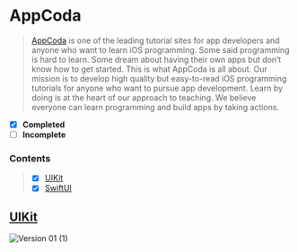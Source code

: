 # AppCoda
  >[AppCoda](https://www.appcoda.com/) is one of the leading tutorial sites for app developers and anyone who want to learn iOS programming. Some said programming is hard to learn. Some dream about having their own apps but don’t know how to get started. This is what AppCoda is all about. Our mission is to develop high quality but easy-to-read iOS programming tutorials for anyone who want to pursue app development. Learn by doing is at the heart of our approach to teaching. We believe everyone can learn programming and build apps by taking actions.

 - [x] **Completed**
 - [ ] **Incomplete**

### Contents  
>- [x] [UIKit](#1)
>- [x] [SwiftUI](#2) 


<a name="1"></a>
## [UIKit](https://github.com/mrgsdev/AppCoda/tree/main/UIKit)
![Version 01 (1)](https://github.com/mrgsdev/AppCoda/assets/157994617/e620c578-5a7d-4448-9c30-0bd48b244dc2) 
